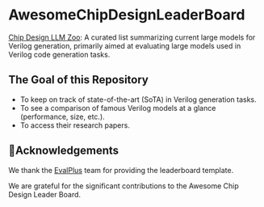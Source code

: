 # AwesomeChipDesignLeaderBoard

[Chip Design LLM Zoo](https://iprc-dip.github.io/AwesomeChipDesignLeaderBoard): A curated list summarizing current large models for Verilog generation, primarily aimed at evaluating large models used in Verilog code generation tasks.

## The Goal of this Repository

- To keep on track of state-of-the-art (SoTA) in Verilog generation tasks.
- To see a comparison of famous Verilog models at a glance (performance, size, etc.).
- To access their research papers.


## 🙏Acknowledgements

We thank the [EvalPlus]("https://evalplus.github.io/leaderboard.html") team for providing the leaderboard template.

We are grateful for the significant contributions to the Awesome Chip Design Leader Board.
